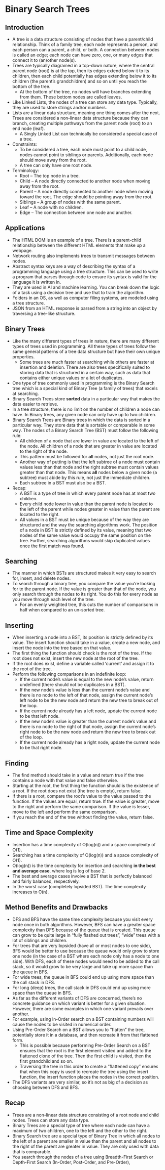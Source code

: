 # Binary Search Trees

## Introduction
- A tree is a data structure consisting of nodes that have a parent/child relationship. Think of a family tree, each node represents a person, and each person can a parent, a child, or both. A connection between nodes is called an edge; each node can have zero, one, or many edges that connect it to (an)other node(s).
- Trees are typically diagramed in a top-down nature, where the central parent node (root) is at the top, then its edges extend below it to its children, then each child potentially has edges extending below it to its children (the parent’s grandchildren) and so on until you reach the bottom of the tree.
    - At the bottom of the tree, no nodes will have branches extending from them. These bottom nodes are called leaves.
- Like Linked Lists, the nodes of a tree can store any data type. Typically, they are used to store strings and/or numbers.
- Lists are a linear data structure, meaning one thing comes after the next. Trees are considered a non-linear data structure because they can branch, creating multiple pathways from the parent node (root) to an end node (leaf).
    - A Singly Linked List can technically be considered a special case of a tree.
- Constraints:
    - To be considered a tree, each node must point to a child node, nodes cannot point to siblings or parents. Additionally, each node should move away from the root.
    - A tree can only have one root node.
- Terminology:
    - Root – The top node in a tree.
    - Child – A node directly connected to another node when moving away from the root.
    - Parent – A node directly connected to another node when moving toward the root. The edge should be pointing away from the root.
    - Siblings – A group of nodes with the same parent.
    - Leaf – A node with no children.
    - Edge – The connection between one node and another.
## Applications
- The HTML DOM is an example of a tree. There is a parent-child relationship between the different HTML elements that make up a webpage.
- Network routing also implements trees to transmit messages between nodes.
- Abstract syntax keys are a way of describing the syntax of a programming language using a tree structure. This can be used to write a program that parses through code to ensure its syntax is valid for the language it is written in.
- They are used in AI and machine learning. You can break down the logic of a task using a decision tree and use that to train the algorithm.
- Folders in an OS, as well as computer filing systems, are modeled using a tree structure.
- JSON from an HTML response is parsed from a string into an object by traversing a tree-like structure.
## Binary Trees
- Like the many different types of trees in nature, there are many different types of trees used in programming. All these types of trees follow the same general patterns of a tree data structure but have their own unique properties.
    - Some trees are much faster at searching while others are faster at insertion and deletion. There are also trees specifically suited to storing data that is structured in a certain way, such as data that contains either unique values or a lot of duplicates.
- One type of tree commonly used in programming is the Binary Search tree which is a special kind of Binary Tree (a family of trees) that excels at searching.
- Binary Search Trees store **sorted** data in a particular way that makes the data easier to retrieve.
- In a tree structure, there is no limit on the number of children a node can have. In Binary trees, any given node can only have up to two children.
- Binary Search Trees are Binary trees in which the data is sorted in a particular way. They store data that is sortable or comparable in some way. The nodes of a Binary Search Tree (BST) must follow the following rule:
    - All children of a node that are lower in value are located to the left of the node. All children of a node that are greater in value are located to the right of the node.
    - This pattern must be followed for **all** nodes, not just the root node.
    - Another way of putting is that the left subtree of a node must contain values less than that node and the right subtree must contain values greater than that node. This means **all** nodes below a given node (a subtree) must abide by this rule, not just the immediate children.
    - Each subtree in a BST must also be a BST.
- Recap:
    - A BST is a type of tree in which every parent node has at most two children.
    - Every child node lower in value than the parent node is located to the left of the parent while nodes greater in value than the parent are located to the right.
    - All values in a BST must be unique because of the way they are structured and the way the searching algorithms work. The position of a node in BST is strictly defined by its value, meaning that two nodes of the same value would occupy the same position on the tree. Further, searching algorithms would skip duplicated values once the first match was found.
## Searching
- The manner in which BSTs are structured makes it very easy to search for, insert, and delete nodes.
- To search through a binary tree, you compare the value you’re looking for to the parent node. If the value is greater than that of the node, you only search through the nodes to its right. You do this for every node as you move through each level of the tree.
    - For an evenly weighted tree, this cuts the number of comparisons in half when compared to an un-sorted tree.
## Inserting
- When inserting a node into a BST, its position is strictly defined by its value. The insert function should take in a value, create a new node, and insert the node into the tree based on that value.
- The first thing the function should check is the root of the tree. If the root does not exist, insert the new node at the root of the tree.
- If the root does exist, define a variable called ‘current’ and assign it to the root of the tree.
- Perform the following comparisons in an indefinite loop:
    - If the current node’s value is equal to the new node’s value, return undefined (there should not be duplicates in a BST).
    - If the new node’s value is less than the current node’s value and there is no node to the left of that node, assign the current node’s left node to be the new node and return the new tree to break out of the loop.
    - If the current node already has a left node, update the current node to be that left node.
    - If the new node’s value is greater than the current node’s value and there is no node to the right of that node, assign the current node’s right node to be the new node and return the new tree to break out of the loop.
    - If the current node already has a right node, update the current node to be that right node.
## Finding
- The find method should take in a value and return true if the tree contains a node with that value and false otherwise.
- Starting at the root, the first thing the function should is the existence of a root. If the root does not exist (the tree is empty), return false.
- If there is a root, compare the root’s value to the value passed to the function. If the values are equal, return true. If the value is greater, move to the right and perform the same comparison. If the value is lesser, move to the left and perform the same comparison.
- If you reach the end of the tree without finding the value, return false.
## Time and Space Complexity
- Insertion has a time complexity of O(log(n)) and a space complexity of O(1).
- Searching has a time complexity of O(log(n)) and a space complexity of O(1).
- O(log(n)) is the time complexity for insertion and searching **in the best and average case**, where log is log of base 2.
- The best and average cases involve a BST that is perfectly balanced and fairly balanced, respectively.
- In the worst case (completely lopsided BST). The time complexity increases to O(n).
## Method Benefits and Drawbacks
- DFS and BFS have the same time complexity because you visit every node once in both algorithms. However, BFS can have a greater space complexity than DFS because of the queue that is created. This queue can grow to be quite large in “fully flashed out trees”, “wide” trees with a lot of siblings and children.
- For trees that are very lopsided (have all or most nodes to one side), BFS would be better to use because the queue would only grow to store one node (in the case of a BST where each node only has a node to one side). With DFS, each of these nodes would need to be added to the call stack, so it would grow to be very large and take up more space than the queue in BFS.
- For wide trees, the queue in BFS could end up using more space than the call stack in DFS.
- For long (deep) trees, the call stack in DFS could end up using more space than the queue in BFS.
- As far as the different variants of DFS are concerned, there’s no concrete guidance on which variant is better for a given situation. However, there are some examples in which one variant prevails over another.
- For example, using In-Order search on a BST containing numbers will cause the nodes to be visited in numerical order.
- Using Pre-Order Search on a BST allows you to “flatten” the tree, potentially store it in a database, and then recreate it from that flattened form.
    - This is possible because performing Pre-Order Search on a BST ensures that the root is the first element visited and added to the flattened clone of the tree. Then the first child is visited, then the first grandchild and so on.
    - Traversing the tree in this order to create a “flattened copy” ensures that when this copy is used to recreate the tree using the insert function, the insert function places the nodes in the correct position.
- The DFS variants are very similar, so it’s not as big of a decision as choosing between DFS and BFS.
## Recap
- Trees are a non-linear data structure consisting of a root node and child nodes. Trees can store any data type.
- Binary Trees are a special type of tree where each node can have a maximum of two children, one to the left and the other to the right.
- Binary Search tree are a special type of Binary Tree in which all nodes to the left of a parent are smaller in value than the parent and all nodes to the right of the parent are greater in value. They are only used with data that is comparable.
- You search through the nodes of a tree using Breadth-First Search or Depth-First Search (In-Order, Post-Order, and Pre-Order),
